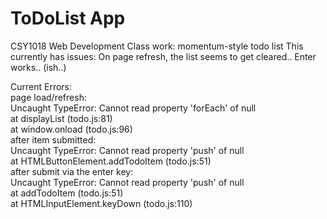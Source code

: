 # ToDoList App
CSY1018 Web Development
Class work: momentum-style todo list
This currently has issues: On page refresh, the list seems to get cleared.. Enter works.. (ish..)

Current Errors:\
page load/refresh:\
Uncaught TypeError: Cannot read property 'forEach' of null\
    at displayList (todo.js:81)\
    at window.onload (todo.js:96)\
after item submitted:\
Uncaught TypeError: Cannot read property 'push' of null\
    at HTMLButtonElement.addTodoItem (todo.js:51)\
after submit via the enter key:\
Uncaught TypeError: Cannot read property 'push' of null\
    at addTodoItem (todo.js:51)\
    at HTMLInputElement.keyDown (todo.js:110)


